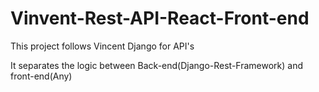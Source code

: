 # Vinvent-Rest-API-React-Front-end

This project follows Vincent Django for API's

It separates the logic between Back-end(Django-Rest-Framework) and front-end(Any)
